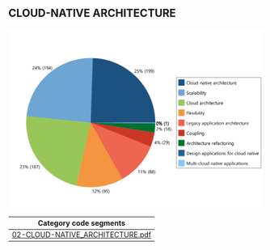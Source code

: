 ## CLOUD-NATIVE ARCHITECTURE

![CLOUD-NATIVE ARCHITECTURE](img/category_cloud_native_architecture.png)




|Category code segments                                          | 
|:--------------------------------------------------------------:|
|[02-CLOUD-NATIVE_ARCHITECTURE.pdf](code_segments/02-CLOUD-NATIVE_ARCHITECTURE.pdf)| 